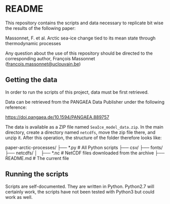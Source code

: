 # README

This repository contains the scripts and data necessary to replicate bit wise the results of the following paper:

Massonnet, F. et al. Arctic sea-ice change tied to its mean state through thermodynamic processes

Any question about the use of this repository should be directed to the corresponding author, François Massonnet (francois.massonnet@uclouvain.be)

## Getting the data

In order to run the scripts of this project, data must be first retrieved. 

Data can be retrieved from the PANGAEA Data Publisher under the following reference:

https://doi.pangaea.de/10.1594/PANGAEA.889757

The data is available as a ZIP file named `SeaIce_model_data.zip`. In the main directory, create a directory named `netcdfs`, move the zip file there, and unzip it. After this operation, the structure of the folder therefore looks like:

paper-arctic-processes/
├── *.py        # All Python scripts
├── csv/
├── fonts/
├── netcdfs/
│   ├── *.nc    # NetCDF files downloaded from the archive
├── README.md   # The current file

## Running the scripts

Scripts are self-documented. They are written in Python. Python2.7 will certainly work, the scripts have not been tested with Python3 but could work as well.

